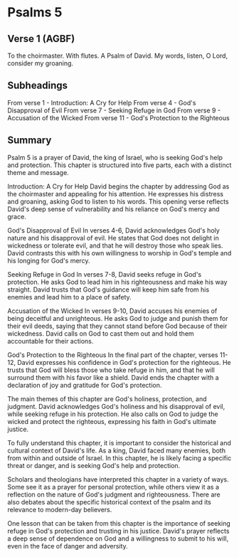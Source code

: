 # Psalms 5

## Verse 1 (AGBF)

To the choirmaster. With flutes. A Psalm of David. My words, listen, O Lord, consider my groaning.

## Subheadings

From verse 1 - Introduction: A Cry for Help
From verse 4 - God's Disapproval of Evil
From verse 7 - Seeking Refuge in God
From verse 9 - Accusation of the Wicked
From verse 11 - God's Protection to the Righteous

## Summary

Psalm 5 is a prayer of David, the king of Israel, who is seeking God's help and protection. This chapter is structured into five parts, each with a distinct theme and message.

Introduction: A Cry for Help
David begins the chapter by addressing God as the choirmaster and appealing for his attention. He expresses his distress and groaning, asking God to listen to his words. This opening verse reflects David's deep sense of vulnerability and his reliance on God's mercy and grace.

God's Disapproval of Evil
In verses 4-6, David acknowledges God's holy nature and his disapproval of evil. He states that God does not delight in wickedness or tolerate evil, and that he will destroy those who speak lies. David contrasts this with his own willingness to worship in God's temple and his longing for God's mercy.

Seeking Refuge in God
In verses 7-8, David seeks refuge in God's protection. He asks God to lead him in his righteousness and make his way straight. David trusts that God's guidance will keep him safe from his enemies and lead him to a place of safety.

Accusation of the Wicked
In verses 9-10, David accuses his enemies of being deceitful and unrighteous. He asks God to judge and punish them for their evil deeds, saying that they cannot stand before God because of their wickedness. David calls on God to cast them out and hold them accountable for their actions.

God's Protection to the Righteous
In the final part of the chapter, verses 11-12, David expresses his confidence in God's protection for the righteous. He trusts that God will bless those who take refuge in him, and that he will surround them with his favor like a shield. David ends the chapter with a declaration of joy and gratitude for God's protection.

The main themes of this chapter are God's holiness, protection, and judgment. David acknowledges God's holiness and his disapproval of evil, while seeking refuge in his protection. He also calls on God to judge the wicked and protect the righteous, expressing his faith in God's ultimate justice.

To fully understand this chapter, it is important to consider the historical and cultural context of David's life. As a king, David faced many enemies, both from within and outside of Israel. In this chapter, he is likely facing a specific threat or danger, and is seeking God's help and protection.

Scholars and theologians have interpreted this chapter in a variety of ways. Some see it as a prayer for personal protection, while others view it as a reflection on the nature of God's judgment and righteousness. There are also debates about the specific historical context of the psalm and its relevance to modern-day believers.

One lesson that can be taken from this chapter is the importance of seeking refuge in God's protection and trusting in his justice. David's prayer reflects a deep sense of dependence on God and a willingness to submit to his will, even in the face of danger and adversity.